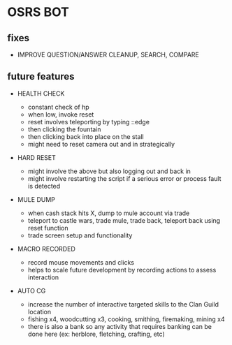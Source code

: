 # OSRS BOT

## fixes

- IMPROVE QUESTION/ANSWER CLEANUP, SEARCH, COMPARE

## future features

- HEALTH CHECK
  - constant check of hp
  - when low, invoke reset
  - reset involves teleporting by typing ::edge
  - then clicking the fountain
  - then clicking back into place on the stall
  - might need to reset camera out and in strategically

- HARD RESET
  - might involve the above but also logging out and back in
  - might involve restarting the script if a serious error or process fault is detected

- MULE DUMP
  - when cash stack hits X, dump to mule account via trade
  - teleport to castle wars, trade mule, trade back, teleport back using reset function
  - trade screen setup and functionality

- MACRO RECORDED
  - record mouse movements and clicks
  - helps to scale future development by recording actions to assess interaction

- AUTO CG
  - increase the number of interactive targeted skills to the Clan Guild location
  - fishing x4, woodcutting x3, cooking, smithing, firemaking, mining x4 
  - there is also a bank so any activity that requires banking can be done here (ex: herblore, fletching, crafting, etc)